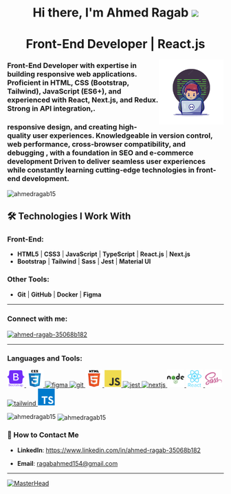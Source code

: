 

<h1 align="center">Hi there, I'm Ahmed Ragab <img src="https://media.giphy.com/media/hvRJCLFzcasrR4ia7z/giphy.gif" width="28"></h1>
<h1 align="center">Front-End Developer | React.js</h1>

<div style="margin-bottom:20px">
        <img align="right" src="https://raw.githubusercontent.com/mohamedelkashef15/mohamedelkashef15/main/github-profile.png" width="30%">

</div>
<h3>Front-End Developer with expertise in building responsive web applications. Proficient in HTML, CSS (Bootstrap, Tailwind), JavaScript (ES6+), and experienced with React, Next.js, and Redux. Strong in API integration,.</h3>
  
<h3>responsive design, and creating high-quality user experiences. Knowledgeable in version control, web performance, cross-browser compatibility, and debugging , with a foundation in SEO and e-commerce development Driven to deliver seamless user experiences while constantly learning cutting-edge technologies in front-end development.</h3>
<p align="left"> <img src="https://komarev.com/ghpvc/?username=ahmedragab15&label=Profile%20views&color=0e75b6&style=flat" alt="ahmedragab15" /> </p>


## 🛠️ **Technologies I Work With**

### **Front-End:**
- **HTML5** | **CSS3** | **JavaScript** | **TypeScript** | **React.js** | **Next.js**
- **Bootstrap** | **Tailwind** | **Sass** | **Jest** | **Material UI**

### **Other Tools:**
- **Git** | **GitHub** | **Docker** | **Figma**

---

<h3 align="left">Connect with me:</h3>
<p align="left">
<a href="https://www.linkedin.com/in/ahmedragab15" target="blank"><img align="center" src="https://raw.githubusercontent.com/rahuldkjain/github-profile-readme-generator/master/src/images/icons/Social/linked-in-alt.svg" alt="ahmed-ragab-35068b182" height="30" width="40" /></a>
</p>

---
<h3 align="left">Languages and Tools:</h3>
<p align="left"> <a href="https://getbootstrap.com" target="_blank" rel="noreferrer"> <img src="https://raw.githubusercontent.com/devicons/devicon/master/icons/bootstrap/bootstrap-plain-wordmark.svg" alt="bootstrap" width="40" height="40"/> </a> <a href="https://www.w3schools.com/css/" target="_blank" rel="noreferrer"> <img src="https://raw.githubusercontent.com/devicons/devicon/master/icons/css3/css3-original-wordmark.svg" alt="css3" width="40" height="40"/> </a> <a href="https://www.figma.com/" target="_blank" rel="noreferrer"> <img src="https://www.vectorlogo.zone/logos/figma/figma-icon.svg" alt="figma" width="40" height="40"/> </a> <a href="https://git-scm.com/" target="_blank" rel="noreferrer"> <img src="https://www.vectorlogo.zone/logos/git-scm/git-scm-icon.svg" alt="git" width="40" height="40"/> </a> <a href="https://www.w3.org/html/" target="_blank" rel="noreferrer"> <img src="https://raw.githubusercontent.com/devicons/devicon/master/icons/html5/html5-original-wordmark.svg" alt="html5" width="40" height="40"/> </a> <a href="https://developer.mozilla.org/en-US/docs/Web/JavaScript" target="_blank" rel="noreferrer"> <img src="https://raw.githubusercontent.com/devicons/devicon/master/icons/javascript/javascript-original.svg" alt="javascript" width="40" height="40"/> </a> <a href="https://jestjs.io" target="_blank" rel="noreferrer"> <img src="https://www.vectorlogo.zone/logos/jestjsio/jestjsio-icon.svg" alt="jest" width="40" height="40"/> </a> <a href="https://nextjs.org/" target="_blank" rel="noreferrer"> <img src="https://cdn.worldvectorlogo.com/logos/nextjs-2.svg" alt="nextjs" width="40" height="40"/> </a> <a href="https://nodejs.org" target="_blank" rel="noreferrer"> <img src="https://raw.githubusercontent.com/devicons/devicon/master/icons/nodejs/nodejs-original-wordmark.svg" alt="nodejs" width="40" height="40"/> </a> <a href="https://reactjs.org/" target="_blank" rel="noreferrer"> <img src="https://raw.githubusercontent.com/devicons/devicon/master/icons/react/react-original-wordmark.svg" alt="react" width="40" height="40"/> </a> <a href="https://sass-lang.com" target="_blank" rel="noreferrer"> <img src="https://raw.githubusercontent.com/devicons/devicon/master/icons/sass/sass-original.svg" alt="sass" width="40" height="40"/> </a> <a href="https://tailwindcss.com/" target="_blank" rel="noreferrer"> <img src="https://www.vectorlogo.zone/logos/tailwindcss/tailwindcss-icon.svg" alt="tailwind" width="40" height="40"/> </a> <a href="https://www.typescriptlang.org/" target="_blank" rel="noreferrer"> <img src="https://raw.githubusercontent.com/devicons/devicon/master/icons/typescript/typescript-original.svg" alt="typescript" width="40" height="40"/> </a> </p>

<p><img align="left" src="https://github-readme-stats.vercel.app/api/top-langs?username=ahmedragab15&show_icons=true&locale=en&layout=compact" alt="ahmedragab15" /></p>

<p>&nbsp;<img align="center" src="https://github-readme-stats.vercel.app/api?username=ahmedragab15&show_icons=true&locale=en" alt="ahmedragab15" /></p>

<h3 align="left">📍 How to Contact Me</h3>

- **LinkedIn**: https://www.linkedin.com/in/ahmed-ragab-35068b182

- **Email**: ragabahmed154@gmail.com

---


[![MasterHead](https://firebasestorage.googleapis.com/v0/b/flexi-coding.appspot.com/o/dempgi7-520f8d5f-63d4-4453-8822-dbc149ae27f8.gif?alt=media&token=91c0c7b2-93c3-4029-b011-1a8703c5730d)](https://github.com/)
